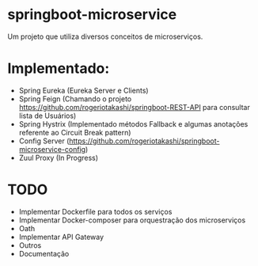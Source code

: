 # springboot-microservice

Um projeto que utiliza diversos conceitos de microserviços.


# Implementado:
- Spring Eureka (Eureka Server e  Clients)
- Spring Feign (Chamando o projeto https://github.com/rogeriotakashi/springboot-REST-API para consultar lista de Usuários)
- Spring Hystrix (Implementado métodos Fallback e algumas anotações referente ao Circuit Break pattern)
- Config Server (https://github.com/rogeriotakashi/springboot-microservice-config)
- Zuul Proxy (In Progress)

# TODO
- Implementar Dockerfile para todos os serviços 
- Implementar Docker-composer para orquestração dos microserviços
- Oath
- Implementar API Gateway
- Outros
- Documentação

